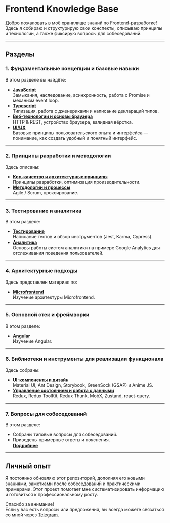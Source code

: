# Frontend Knowledge Base

Добро пожаловать в моё хранилище знаний по Frontend-разработке!  
Здесь я собираю и структурирую свои конспекты, описываю принципы и технологии, а также фиксирую вопросы для собеседований.

---

## Разделы

### 1. Фундаментальные концепции и базовые навыки

В этом разделе вы найдёте:
- **[JavaScript](docs/javascript.md)**  
  Замыкания, наследование, асинхронность, работа с Promise и механизм event loop.
- **[Typescript](docs/typescript.md)**  
  Типизация, работа с дженериками и написание деклараций типов.
- **[Веб-технологии и основы браузера](docs/browser-basics.md)**  
  HTTP & REST, устройство браузера, валидная вёрстка.
- **[UI/UX](docs/ui-ux.md)**  
  Базовые принципы пользовательского опыта и интерфейса — понимание, как создать удобный и понятный интерфейс.

---

### 2. Принципы разработки и методологии

Здесь описаны:
- **[Код-качество и архитектурные принципы](docs/code-quality.md)**  
  Принципы разработки, оптимизация производительности.
- **[Методологии и процессы](docs/methodologies-and-processes.md)**  
  Agile / Scrum, проксирование.

---

### 3. Тестирование и аналитика

В этом разделе:
- **[Тестирование](docs/testing.md)**  
  Написание тестов и обзор инструментов (Jest, Karma, Cypress).
- **[Аналитика](docs/analytics.md)**  
  Основы работы систем аналитики на примере Google Analytics для отслеживания поведения пользователей.

---

### 4. Архитектурные подходы

Здесь представлен материал по:
- **[Microfrontend](docs/architecture-approaches.md)**  
  Изучение архитектуры Microfrontend.

---

### 5. Основной стек и фреймворки

В этом разделе:
- **[Angular](docs/frameworks.md)**  
  Изучение Angular.

---

### 6. Библиотеки и инструменты для реализации функционала

Здесь собраны:
- **[UI-компоненты и дизайн](docs/libraries.md)**  
  Material UI, Ant Design, Storybook, GreenSock (GSAP) и Anime JS.
- **[Управление состоянием и работа с данными](docs/state-managers.md)**  
  Redux, Redux ToolKit, Redux Thunk, MobX, Zustand, react-query.

---

### 7. Вопросы для собеседований

В этом разделе:
- Собраны типовые вопросы для собеседований.
- Приведены примерные ответы и пояснения.  
  **[Подробнее](docs/interview_questions.md)**

---

## Личный опыт

Я постоянно обновляю этот репозиторий, дополняя его новыми знаниями, заметками после собеседований и практическими примерами. Этот проект помогает мне систематизировать информацию и готовиться к профессиональному росту.

Спасибо за внимание!  
Если у вас есть вопросы или предложения, вы всегда можете связаться со мной через [Telegram](https://t.me/freddiedurst).
